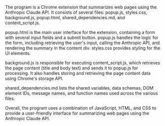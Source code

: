 The program is a Chrome extension that summarizes web pages using the Anthropic Claude API. It consists of several files: popup.js, styles.css, 
background.js, popup.html, shared_dependencies.md, and content_script.js. 

popup.html is the main user interface for the extension, containing a form with several input fields and a submit button. popup.js handles the logic
for the form, including retrieving the user's input, calling the Anthropic API, and rendering the summary in the content div. styles.css provides 
styling for the UI elements.

background.js is responsible for executing content_script.js, which retrieves the page content (title and body text) and sends it to popup.js for 
processing. It also handles storing and retrieving the page content data using Chrome's storage API.

shared_dependencies.md lists the shared variables, data schemas, DOM element IDs, message names, and function names used across the various files.

Overall, the program uses a combination of JavaScript, HTML, and CSS to provide a user-friendly interface for summarizing web pages using the 
Anthropic Claude API.
